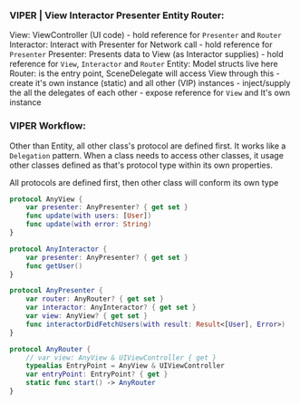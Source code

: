 ### VIPER | View Interactor Presenter Entity Router:
View: ViewController (UI code)
    - hold reference for `Presenter` and `Router`
Interactor: Interact with Presenter for Network call
    - hold reference for `Presenter`
Presenter: Presents data to View (as Interactor supplies)
    - hold reference for `View`, `Interactor` and `Router`
Entity: Model structs live here
Router: is the entry point, SceneDelegate will access View through this
    - create it's own instance (static) and all other (VIP) instances
    - inject/supply the all the delegates of each other
    - expose reference for `View` and It's own instance

### VIPER Workflow:
Other than Entity, all other class's protocol are defined first. It works like a `Delegation` pattern. When a class needs to access other classes, it usage other classes defined as that's protocol type within its own properties.

All protocols are defined first, then other class will conform its own type

```swift
protocol AnyView {
    var presenter: AnyPresenter? { get set }
    func update(with users: [User])
    func update(with error: String)
}

protocol AnyInteractor {
    var presenter: AnyPresenter? { get set }
    func getUser()
}

protocol AnyPresenter {
    var router: AnyRouter? { get set }
    var interactor: AnyInteractor? { get set }
    var view: AnyView? { get set }    
    func interactorDidFetchUsers(with result: Result<[User], Error>)
}

protocol AnyRouter {
    // var view: AnyView & UIViewController { get }
    typealias EntryPoint = AnyView & UIViewController
    var entryPoint: EntryPoint? { get }
    static func start() -> AnyRouter
}
```
